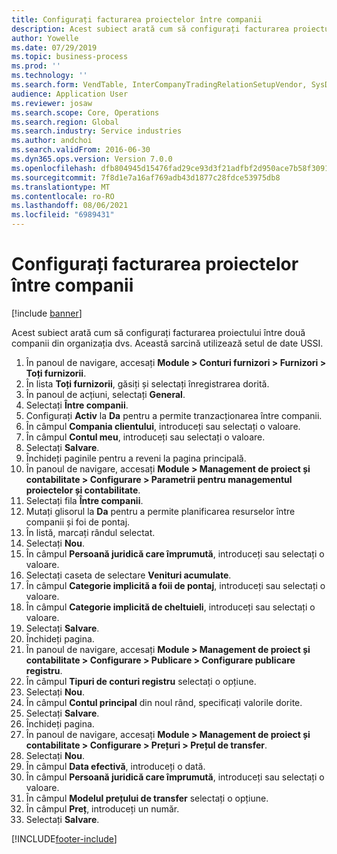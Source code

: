 ```yaml
---
title: Configurați facturarea proiectelor între companii
description: Acest subiect arată cum să configurați facturarea proiectului între două companii din organizația dvs.
author: Yowelle
ms.date: 07/29/2019
ms.topic: business-process
ms.prod: ''
ms.technology: ''
ms.search.form: VendTable, InterCompanyTradingRelationSetupVendor, SysDataAreaSelectLookup, ProjParameters, ProjPosting, ProjTransferPrice
audience: Application User
ms.reviewer: josaw
ms.search.scope: Core, Operations
ms.search.region: Global
ms.search.industry: Service industries
ms.author: andchoi
ms.search.validFrom: 2016-06-30
ms.dyn365.ops.version: Version 7.0.0
ms.openlocfilehash: dfb804945d15476fad29ce93d3f21adfbf2d950ace7b58f30911b36e494ff0c1
ms.sourcegitcommit: 7f8d1e7a16af769adb43d1877c28fdce53975db8
ms.translationtype: MT
ms.contentlocale: ro-RO
ms.lasthandoff: 08/06/2021
ms.locfileid: "6989431"
---
```

# <a name="configure-intercompany-project-invoicing"></a>Configurați facturarea proiectelor între companii

[!include [banner](../../includes/banner.md)]

Acest subiect arată cum să configurați facturarea proiectului între două companii din organizația dvs. Această sarcină utilizează setul de date USSI.

1. În panoul de navigare, accesați **Module > Conturi furnizori > Furnizori > Toți furnizorii**.
2. În lista **Toți furnizorii**, găsiți și selectați înregistrarea dorită.
3. În panoul de acțiuni, selectați **General**.
4. Selectați **Între companii**.
5. Configurați **Activ** la **Da** pentru a permite tranzacționarea între companii.
6. În câmpul **Compania clientului**, introduceți sau selectați o valoare.
7. În câmpul **Contul meu**, introduceți sau selectați o valoare.
8. Selectați **Salvare**.
9. Închideți paginile pentru a reveni la pagina principală.
10. În panoul de navigare, accesați **Module > Management de proiect și contabilitate > Configurare > Parametrii pentru managementul proiectelor și contabilitate**.
11. Selectați fila **Între companii**.
12. Mutați glisorul la **Da** pentru a permite planificarea resurselor între companii și foi de pontaj.
13. În listă, marcați rândul selectat.
14. Selectați **Nou**.
15. În câmpul **Persoană juridică care împrumută**, introduceți sau selectați o valoare.
16. Selectați caseta de selectare **Venituri acumulate**.
17. În câmpul **Categorie implicită a foii de pontaj**, introduceți sau selectați o valoare.
18. În câmpul **Categorie implicită de cheltuieli**, introduceți sau selectați o valoare.
19. Selectați **Salvare**.
20. Închideți pagina.
21. În panoul de navigare, accesați **Module > Management de proiect și contabilitate > Configurare > Publicare > Configurare publicare registru**.
22. În câmpul **Tipuri de conturi registru** selectați o opțiune.
23. Selectați **Nou**.
24. În câmpul **Contul principal** din noul rând, specificați valorile dorite.
25. Selectați **Salvare**.
26. Închideți pagina.
27. În panoul de navigare, accesați **Module > Management de proiect și contabilitate > Configurare > Prețuri > Prețul de transfer**.
28. Selectați **Nou**.
29. În câmpul **Data efectivă**, introduceți o dată.
30. În câmpul **Persoană juridică care împrumută**, introduceți sau selectați o valoare.
31. În câmpul **Modelul prețului de transfer** selectați o opțiune.
32. În câmpul **Preț**, introduceți un număr.
33. Selectați **Salvare**.



[!INCLUDE[footer-include](../../includes/footer-banner.md)]